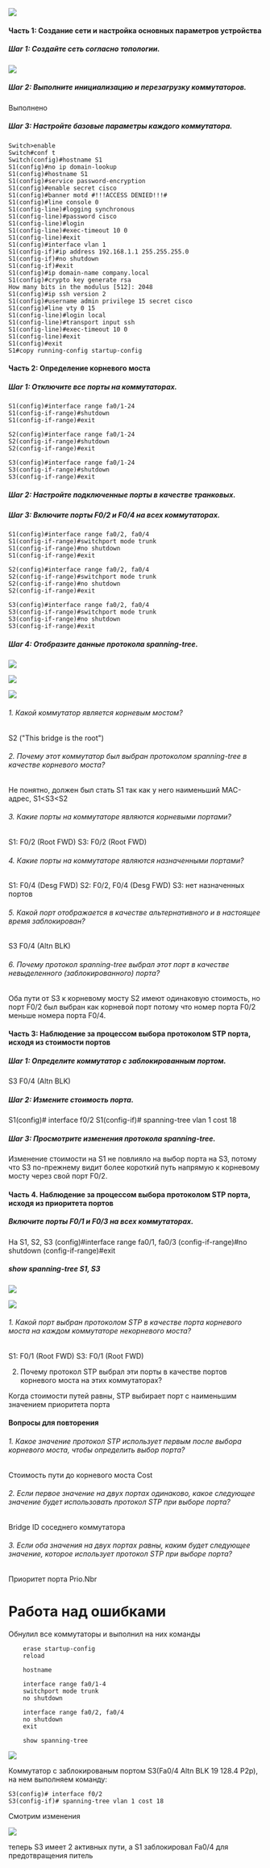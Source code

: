 ![](https://github.com/Adminkzn/Otus-Network-Engineer/blob/main/img/lab%207-1.jpg?raw=true)
#### Часть 1:	Создание сети и настройка основных параметров устройства
##### Шаг 1:	Создайте сеть согласно топологии.
![](https://github.com/Adminkzn/Otus-Network-Engineer/blob/main/img/lab%207-2.jpg?raw=true)
##### Шаг 2:	Выполните инициализацию и перезагрузку коммутаторов.
Выполнено
##### Шаг 3:	Настройте базовые параметры каждого коммутатора.
    Switch>enable 
    Switch#conf t
    Switch(config)#hostname S1
    S1(config)#no ip domain-lookup 
    S1(config)#hostname S1
    S1(config)#service password-encryption 
    S1(config)#enable secret cisco
    S1(config)#banner motd #!!!ACCESS DENIED!!!#
    S1(config)#line console 0
    S1(config-line)#logging synchronous 
    S1(config-line)#password cisco
    S1(config-line)#login 
    S1(config-line)#exec-timeout 10 0
    S1(config-line)#exit
    S1(config)#interface vlan 1
    S1(config-if)#ip address 192.168.1.1 255.255.255.0
    S1(config-if)#no shutdown 
    S1(config-if)#exit
    S1(config)#ip domain-name company.local
    S1(config)#crypto key generate rsa
    How many bits in the modulus [512]: 2048
    S1(config)#ip ssh version 2
    S1(config)#username admin privilege 15 secret cisco
    S1(config)#line vty 0 15
    S1(config-line)#login local 
    S1(config-line)#transport input ssh 
    S1(config-line)#exec-timeout 10 0
    S1(config-line)#exit
    S1(config)#exit
    S1#copy running-config startup-config 
	

#### Часть 2:	Определение корневого моста
##### Шаг 1:	Отключите все порты на коммутаторах.
    S1(config)#interface range fa0/1-24
    S1(config-if-range)#shutdown
    S1(config-if-range)#exit
    
    S2(config)#interface range fa0/1-24  
    S2(config-if-range)#shutdown
    S2(config-if-range)#exit
    
    S3(config)#interface range fa0/1-24
    S3(config-if-range)#shutdown
    S3(config-if-range)#exit
##### Шаг 2:	Настройте подключенные порты в качестве транковых. 
##### Шаг 3:	Включите порты F0/2 и F0/4 на всех коммутаторах.
    S1(config)#interface range fa0/2, fa0/4
    S1(config-if-range)#switchport mode trunk
    S1(config-if-range)#no shutdown
    S1(config-if-range)#exit
    
    S2(config)#interface range fa0/2, fa0/4
    S2(config-if-range)#switchport mode trunk
    S2(config-if-range)#no shutdown
    S2(config-if-range)#exit
    
    S3(config)#interface range fa0/2, fa0/4
    S3(config-if-range)#switchport mode trunk
    S3(config-if-range)#no shutdown
    S3(config-if-range)#exit
##### Шаг 4:	Отобразите данные протокола spanning-tree.
![](https://github.com/Adminkzn/Otus-Network-Engineer/blob/main/img/lab%207-7.jpg?raw=true)

![](https://github.com/Adminkzn/Otus-Network-Engineer/blob/main/img/lab%207-8.jpg?raw=true)

![](https://github.com/Adminkzn/Otus-Network-Engineer/blob/main/img/lab%207-9.jpg?raw=true)

###### 1. Какой коммутатор является корневым мостом?
S2 ("This bridge is the root")

###### 2. Почему этот коммутатор был выбран протоколом spanning-tree в качестве корневого моста?
Не понятно, должен был стать S1 так как у него наименьший MAC-адрес, S1<S3<S2

###### 3. Какие порты на коммутаторе являются корневыми портами?
S1: F0/2 (Root FWD)
S3: F0/2 (Root FWD)

###### 4. Какие порты на коммутаторе являются назначенными портами?
S1: F0/4 (Desg FWD)
S2: F0/2, F0/4 (Desg FWD)
S3: нет назначенных портов

###### 5. Какой порт отображается в качестве альтернативного и в настоящее время заблокирован?
S3 F0/4 (Altn BLK)

###### 6. Почему протокол spanning-tree выбрал этот порт в качестве невыделенного (заблокированного) порта?
Оба пути от S3 к корневому мосту S2 имеют одинаковую стоимость, но порт F0/2 был выбран как корневой порт потому что номер порта F0/2 меньше номера порта F0/4.

#### Часть 3:	Наблюдение за процессом выбора протоколом STP порта, исходя из стоимости портов
##### Шаг 1:	Определите коммутатор с заблокированным портом.
S3 F0/4 (Altn BLK)
##### Шаг 2:	Измените стоимость порта.
S1(config)# interface f0/2
S1(config-if)# spanning-tree vlan 1 cost 18
##### Шаг 3:	Просмотрите изменения протокола spanning-tree.
Изменение стоимости на S1 не повлияло на выбор порта на S3, потому что S3 по-прежнему видит более короткий путь напрямую к корневому мосту через свой порт F0/2.

#### Часть 4. Наблюдение за процессом выбора протоколом STP порта, исходя из приоритета портов
##### 	Включите порты F0/1 и F0/3 на всех коммутаторах.

На S1, S2, S3
(config)#interface range fa0/1, fa0/3
(config-if-range)#no shutdown
(config-if-range)#exit

##### show spanning-tree S1, S3

![](https://github.com/Adminkzn/Otus-Network-Engineer/blob/main/img/lab%207-10.jpg?raw=true)

![](https://github.com/Adminkzn/Otus-Network-Engineer/blob/main/img/lab%207-11.jpg?raw=true)

###### 1. Какой порт выбран протоколом STP в качестве порта корневого моста на каждом коммутаторе некорневого моста?

S1: F0/1 (Root FWD)
S3: F0/1 (Root FWD)

2. Почему протокол STP выбрал эти порты в качестве портов корневого моста на этих коммутаторах?

Когда стоимости путей равны, STP выбирает порт с наименьшим значением приоритета порта

#### Вопросы для повторения
###### 1. Какое значение протокол STP использует первым после выбора корневого моста, чтобы определить выбор порта?
Стоимость пути до корневого моста Cost

###### 2. Если первое значение на двух портах одинаково, какое следующее значение будет использовать протокол STP при выборе порта?
Bridge ID соседнего коммутатора

###### 3. Если оба значения на двух портах равны, каким будет следующее значение, которое использует протокол STP при выборе порта?
Приоритет порта Prio.Nbr



# Работа над ошибками
Обнулил все коммутаторы и выполнил на них команды 
        
        erase startup-config
        reload
        
        hostname
        
        interface range fa0/1-4
        switchport mode trunk
        no shutdown
        
        interface range fa0/2, fa0/4
        no shutdown
        exit
        
        show spanning-tree
		
![](https://github.com/Adminkzn/Otus-Network-Engineer/blob/main/img/lab%207-14.jpg?raw=true)

Коммутатор с заблокированым портом S3(Fa0/4            Altn BLK 19        128.4    P2p), на нем выполняем команду:
        
    S3(config)# interface f0/2
    S3(config-if)# spanning-tree vlan 1 cost 18
	
Смотрим изменения 

![](https://github.com/Adminkzn/Otus-Network-Engineer/blob/main/img/lab%207-13.jpg?raw=true)

теперь S3 имеет 2 активных пути, а S1 заблокировал Fa0/4 для предотвращения питель 











